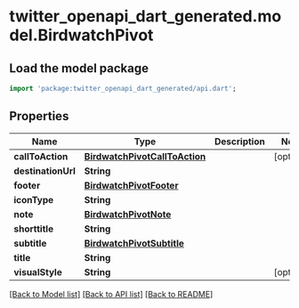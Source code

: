 # twitter_openapi_dart_generated.model.BirdwatchPivot

## Load the model package
```dart
import 'package:twitter_openapi_dart_generated/api.dart';
```

## Properties
Name | Type | Description | Notes
------------ | ------------- | ------------- | -------------
**callToAction** | [**BirdwatchPivotCallToAction**](BirdwatchPivotCallToAction.md) |  | [optional] 
**destinationUrl** | **String** |  | 
**footer** | [**BirdwatchPivotFooter**](BirdwatchPivotFooter.md) |  | 
**iconType** | **String** |  | 
**note** | [**BirdwatchPivotNote**](BirdwatchPivotNote.md) |  | 
**shorttitle** | **String** |  | 
**subtitle** | [**BirdwatchPivotSubtitle**](BirdwatchPivotSubtitle.md) |  | 
**title** | **String** |  | 
**visualStyle** | **String** |  | [optional] 

[[Back to Model list]](../README.md#documentation-for-models) [[Back to API list]](../README.md#documentation-for-api-endpoints) [[Back to README]](../README.md)


